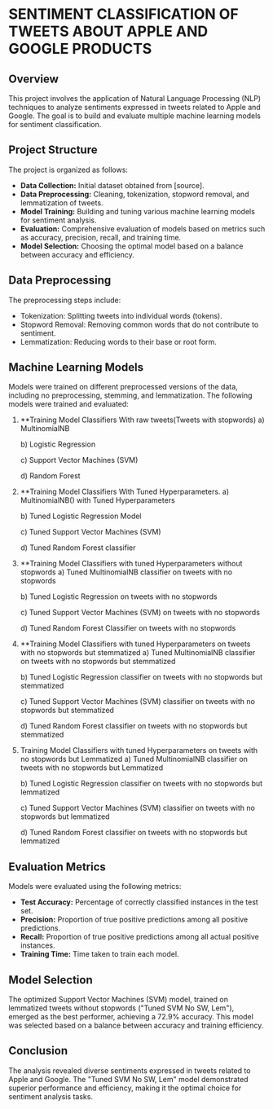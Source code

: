 # SENTIMENT CLASSIFICATION OF TWEETS ABOUT APPLE AND GOOGLE PRODUCTS

## Overview

This project involves the application of Natural Language Processing (NLP) techniques to analyze sentiments expressed in tweets related to Apple and Google. The goal is to build and evaluate multiple machine learning models for sentiment classification.

## Project Structure

The project is organized as follows:

- **Data Collection:** Initial dataset obtained from [source].
- **Data Preprocessing:** Cleaning, tokenization, stopword removal, and lemmatization of tweets.
- **Model Training:** Building and tuning various machine learning models for sentiment analysis.
- **Evaluation:** Comprehensive evaluation of models based on metrics such as accuracy, precision, recall, and training time.
- **Model Selection:** Choosing the optimal model based on a balance between accuracy and efficiency.

## Data Preprocessing

The preprocessing steps include:
- Tokenization: Splitting tweets into individual words (tokens).
- Stopword Removal: Removing common words that do not contribute to sentiment.
- Lemmatization: Reducing words to their base or root form.

## Machine Learning Models

Models were trained on different preprocessed versions of the data, including no preprocessing, stemming, and lemmatization.
The following models were trained and evaluated:

1. **Training Model Classifiers With raw tweets(Tweets with stopwords)
   a) MultinomialNB
   
   b) Logistic Regression
   
   c) Support Vector Machines (SVM)
   
   d) Random Forest
   
3. **Training Model Classifiers With Tuned Hyperparameters.
   a) MultinomialNB() with Tuned Hyperparameters
   
   b) Tuned Logistic Regression Model
   
   c) Tuned Support Vector Machines (SVM)
   
   d) Tuned Random Forest classifier

5. **Training Model Classifiers with tuned Hyperparameters without stopwords
   a) Tuned MultinomialNB classifier on tweets with no stopwords
   
   b) Tuned Logistic Regression on tweets with no stopwords
   
   c) Tuned Support Vector Machines (SVM) on tweets with no stopwords
   
   d) Tuned Random Forest Classifier on tweets with no stopwords
   
7. **Training Model Classifiers with tuned Hyperparameters on tweets with no 
   stopwords but stemmatized
   a) Tuned MultinomialNB classifier on tweets with no stopwords but stemmatized
   
   b) Tuned Logistic Regression classifier on tweets with no stopwords but 
      stemmatized
   
   c) Tuned Support Vector Machines (SVM) classifier on tweets with no stopwords 
       but stemmatized
   
   d) Tuned Random Forest classifier on tweets with no stopwords but stemmatized
   
9. Training Model Classifiers with tuned Hyperparameters on tweets with no 
   stopwords but Lemmatized
   a) Tuned MultinomialNB classifier on tweets with no stopwords but Lemmatized
   
   b) Tuned Logistic Regression classifier on tweets with no stopwords but lemmatized
   
   c) Tuned Support Vector Machines (SVM) classifier on tweets with no stopwords but lemmatized
   
   d) Tuned Random Forest classifier on tweets with no stopwords but lemmatized

## Evaluation Metrics

Models were evaluated using the following metrics:
- **Test Accuracy:** Percentage of correctly classified instances in the test set.
- **Precision:** Proportion of true positive predictions among all positive predictions.
- **Recall:** Proportion of true positive predictions among all actual positive instances.
- **Training Time:** Time taken to train each model.

## Model Selection

The optimized Support Vector Machines (SVM) model, trained on lemmatized tweets without stopwords ("Tuned SVM No SW, Lem"), emerged as the best performer, achieving a 72.9% accuracy. This model was selected based on a balance between accuracy and training efficiency.

## Conclusion

The analysis revealed diverse sentiments expressed in tweets related to Apple and Google. The "Tuned SVM No SW, Lem" model demonstrated superior performance and efficiency, making it the optimal choice for sentiment analysis tasks.
